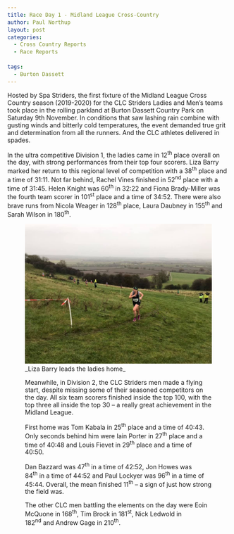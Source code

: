 ```yaml
---
title: Race Day 1 - Midland League Cross-Country
author: Paul Northup
layout: post
categories:
  - Cross Country Reports
  - Race Reports

tags:
  - Burton Dassett
---
```

 

Hosted by Spa Striders, the first fixture of the Midland League Cross Country season (2019-2020) for the CLC Striders Ladies and Men’s teams took place in the rolling parkland at Burton Dassett Country Park on Saturday 9th November. In conditions that saw lashing rain combine with gusting winds and bitterly cold temperatures, the event demanded true grit and determination from all the runners. And the CLC athletes delivered in spades.

In the ultra competitive Division 1, the ladies came in 12<sup>th</sup> place overall on the day, with strong performances from their top four scorers. Liza Barry marked her return to this regional level of competition with a 38<sup>th</sup> place and a time of 31:11. Not far behind, Rachel Vines finished in 52<sup>nd</sup> place with a time of 31:45. Helen Knight was 60<sup>th</sup> in 32:22 and Fiona Brady-Miller was the fourth team scorer in 101<sup>st</sup> place and a time of 34:52. There were also brave runs from Nicola Weager in 128<sup>th</sup> place, Laura Daubney in 155<sup>th</sup> and Sarah Wilson in 180<sup>th</sup>.<figure class="wp-block-image is-resized">

<img src="/Images/2019/11/Liza-Barry-9.11.19.jpg" alt="Liza Barry leads the ladies home"/>
_Liza Barry leads the ladies home_

Meanwhile, in Division 2, the CLC Striders men made a flying start, despite missing some of their seasoned competitors on the day. All six team scorers finished inside the top 100, with the top three all inside the top 30 – a really great achievement in the Midland League.&nbsp;

First home was Tom Kabala in 25<sup>th</sup>&nbsp;place and a time of 40:43. Only seconds behind him were Iain Porter in 27<sup>th</sup>&nbsp;place and a time of 40:48 and Louis Fievet in 29<sup>th</sup>&nbsp;place and a time of 40:50.

Dan Bazzard was 47<sup>th</sup>&nbsp;in a time of 42:52, Jon Howes was 84<sup>th</sup>&nbsp;in a time of 44:52 and Paul Lockyer was 96<sup>th</sup>&nbsp;in a time of 45:44. Overall, the mean finished 11<sup>th</sup>&nbsp;– a sign of just how strong the field was.

The other CLC men battling the elements on the day were Eoin McQuone in 168<sup>th</sup>, Tim Brock in 181<sup>st</sup>, Nick Ledwold in 182<sup>nd</sup>&nbsp;and Andrew Gage in 210<sup>th</sup>.
